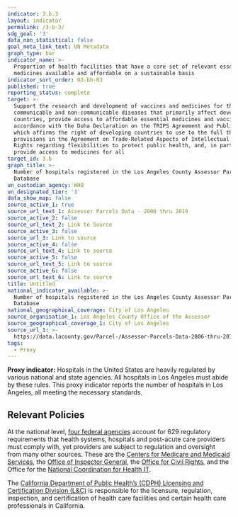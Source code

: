 ```yaml
---
indicator: 3.b.3
layout: indicator
permalink: /3-b-3/
sdg_goal: '3'
data_non_statistical: false
goal_meta_link_text: UN Metadata
graph_type: bar
indicator_name: >-
  Proportion of health facilities that have a core set of relevant essential
  medicines available and affordable on a sustainable basis
indicator_sort_order: 03-bb-03
published: true
reporting_status: complete
target: >-
  Support the research and development of vaccines and medicines for the
  communicable and non‑communicable diseases that primarily affect developing
  countries, provide access to affordable essential medicines and vaccines, in
  accordance with the Doha Declaration on the TRIPS Agreement and Public Health,
  which affirms the right of developing countries to use to the full the
  provisions in the Agreement on Trade-Related Aspects of Intellectual Property
  Rights regarding flexibilities to protect public health, and, in particular,
  provide access to medicines for all
target_id: 3.b
graph_title: >-
  Number of hospitals registered in the Los Angeles County Assessor Parcel
  Database
un_custodian_agency: WHO
un_designated_tier: '3'
data_show_map: false
source_active_1: true
source_url_text_1: Assessor Parcels Data - 2006 thru 2019
source_active_2: false
source_url_text_2: Link to Source
source_active_3: false
source_url_3: Link to source
source_active_4: false
source_url_text_4: Link to source
source_active_5: false
source_url_text_5: Link to source
source_active_6: false
source_url_text_6: Link to source
title: Untitled
national_indicator_available: >-
  Number of hospitals registered in the Los Angeles County Assessor Parcel
  Database
national_geographical_coverage: City of Los Angeles
source_organisation_1: Los Angeles County Office of the Assessor
source_geographical_coverage_1: City of Los Angeles
source_url_1: >-
  https://data.lacounty.gov/Parcel-/Assessor-Parcels-Data-2006-thru-2019/9trm-uz8i
tags:
  - Proxy
---
```

**Proxy indicator:** Hospitals in the United States are heavily regulated by various national and state agencies. All hospitals in Los Angeles must abide by these rules. This proxy indicator reports the number of hospitals in Los Angeles, all meeting the necessary standards. 

## Relevant Policies

At the national level, [four federal agencies](https://www.aha.org/system/files/2018-01/info-regulatory-burden-federal-agencies.pdf) account for 629 regulatory requirements that health systems, hospitals and post-acute care providers must comply with, yet providers are subject to regulation and oversight from many other sources. These are the [Centers for Medicare and Medicaid Services](https://www.cms.gov/Regulations-and-Guidance/Regulations-and-Guidance), the [Office of Inspector General](https://oig.hhs.gov/compliance/), the [Office for Civil Rights](https://www.hhs.gov/civil-rights/for-providers/laws-regulations-guidance/laws/index.html), and the Office for the [National Coordination for Health IT](https://www.healthit.gov/). 

The [California Department of Public Health’s (CDPH) Licensing and Certification Division (L&C)](https://www.cdph.ca.gov/Programs/CHCQ/LCP/Pages/LandCProgramHome.aspx) is responsible for the licensure, regulation, inspection, and certification of health care facilities and certain health care professionals in California.
